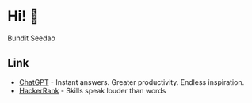 # Hi! 👋

Bundit Seedao

## Link
- [ChatGPT](https://chatgpt.com/?model=gpt-4) - Instant answers. Greater productivity. Endless inspiration.
- [HackerRank](https://www.hackerrank.com/profile/bdintu) - Skills speak louder than words


